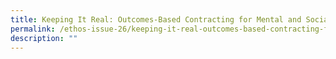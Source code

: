 ```yaml
---
title: Keeping It Real: Outcomes-Based Contracting for Mental and Social Health
permalink: /ethos-issue-26/keeping-it-real-outcomes-based-contracting-for-mental-and-social-health/
description: ""
---
```

